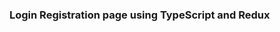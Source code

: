 <!-- THIS IS A LOGIN PAGE APP WITH TYPESCRIPT USE OF REDUX  -->
### Login Registration page using TypeScript and Redux 
